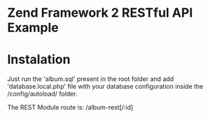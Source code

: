 Zend Framework 2 RESTful API Example
=======================

Instalation
=======================

Just run the 'album.sql' present in the root folder and add 'database.local.php' file with your database configuration inside the /config/autoload/ folder.

The REST Module route is: /album-rest[/:id]